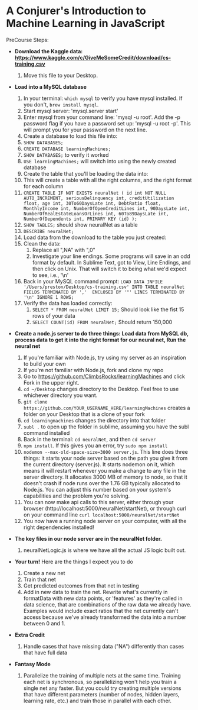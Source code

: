 # A Conjurer's Introduction to Machine Learning in JavaScript

PreCourse Steps:
* **Download the Kaggle data: https://www.kaggle.com/c/GiveMeSomeCredit/download/cs-training.csv**
  1. Move this file to your Desktop. 
* **Load into a MySQL database**
  1. In your terminal: `which mysql` to verify you have mysql installed. If you don't, `brew install mysql`.
  2. Start mysql server: 'mysql.server start'
  3. Enter mysql from your command line: 'mysql -u root'. Add the -p password flag if you have a password set up: 'mysql -u root -p'. This will prompt you for your password on the next line.
  4. Create a database to load this file into:
    1. `SHOW DATABASES;`
    2. `CREATE DATABASE learningMachines;`
    3. `SHOW DATABASES;` to verify it worked
    4. `USE learningMachines;` will switch into using the newly created database
  5. Create the table that you'll be loading the data into:
    1. This will create a table with all the right columns, and the right format for each column
    2. `CREATE TABLE IF NOT EXISTS neuralNet (
        id int NOT NULL AUTO_INCREMENT,
        seriousDelinquency int,
        creditUtilization float,
        age int,
        30To60DaysLate int,
        DebtRatio float,
        MonthlyIncome int,
        NumberOfOpenCreditLines int,
        90DaysLate int,
        NumberOfRealEstateLoansOrLines int,
        60To89DaysLate int,
        NumberOfDependents int,
        PRIMARY KEY (id)
      );`
    3. `SHOW TABLES;` should show neuralNet as a table
    4. `DESCRIBE neuralNet;`
  6. Load data from the download to the table you just created:
    1. Clean the data:
        1. Replace all ",NA" with ",0"
        2. Investigate your line endings. Some programs will save in an odd format by default. In Sublime Text, got to View, Line Endings, and then click on Unix. That will switch it to being what we'd expect to see, i.e., '\n'
    1. Back in your MySQL command prompt: 
        `LOAD DATA INFILE '/Users/preston/Desktop/cs-training.csv'
            INTO TABLE neuralNet 
            FIELDS TERMINATED BY ',' 
            ENCLOSED BY '"'
            LINES TERMINATED BY '\n'
            IGNORE 1 ROWS;`
    1. Verify the data has loaded correctly:
        1. `SELECT * FROM neuralNet LIMIT 15;` Should look like the fist 15 rows of your data
        2. `SELECT COUNT(id) FROM neuralNet;` Should return 150,000
* **Create a node.js server to do three things: Load data from MySQL db, process data to get it into the right format for our neural net, Run the neural net**
  1. If you're familiar with Node.js, try using my server as an inspiration to build your own
  2. If you're not familiar with Node.js, fork and clone my repo
    1. Go to https://github.com/ClimbsRocks/learningMachines and click Fork in the upper right. 
    2. `cd ~/Desktop` changes directory to the Desktop. Feel free to use whichever directory you want.
    3. `git clone https://github.com/YOUR_USERNAME_HERE/learningMachines` creates a folder on your Desktop that is a clone of your fork
    1. `cd learningmachines` changes the directory into that folder
    2. `subl .` to open up the folder in sublime, assuming you have the subl command installed
    3. Back in the terminal: `cd neuralNet`, and then `cd server`
    4. `npm install`. If this gives you an error, try `sudo npm install`
    5. `nodemon --max-old-space-size=3000 server.js`. This line does three things: it starts your node server based on the path you give it from the current directory (server.js). It starts nodemon on it, which means it will restart whenever you make a change to any file in the server directory. It allocates 3000 MB of memory to node, so that it doesn't crash if node runs over the 1.76 GB typically allocated to Node.js. You can adjust this number based on your system's capabilities and the problem you're solving.
    6. You can now make api calls to this server, either through your browser (http://localhost:5000/neuralNet/startNet), or through curl on your command line `curl localhost:5000/neuralNet/startNet`
    7. You now have a running node server on your computer, with all the right dependencies installed!
* **The key files in our node server are in the neuralNet folder.**
  1. neuralNetLogic.js is where we have all the actual JS logic built out. 

* **Your turn!**
Here are the things I expect you to do
  1. Create a new net
  2. Train that net
  3. Get predicted outcomes from that net in testing
  4. Add in new data to train the net. Rewrite what's currently in formatData with new data points, or 'features' as they're called in data science, that are combinations of the raw data we already have. Examples would include exact ratios that the net currently can't access because we've already transformed the data into a number between 0 and 1.

* **Extra Credit**
  1. Handle cases that have missing data ("NA") differently than cases that have full data

* **Fantasy Mode**
  1. Parallelize the training of multiple nets at the same time. Training each net is synchronous, so parallelizing won't help you train a single net any faster. But you could try creating multiple versions that have different parameters (number of nodes, hidden layers, learning rate, etc.) and train those in parallel with each other. 

